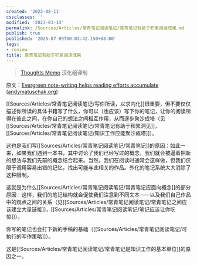 ```yaml
---
created: '2022-08-11'
cssclasses: ''
modified: '2023-03-14'
permalink: /Sources/Articles/常青笔记阅读笔记/常青笔记有助于积累阅读成果.md
publish: true
published: '2025-07-09T00:03:42.150+08:00'
tags:
- review
title: 常青笔记有助于积累阅读成果
---
```

> [Thoughts Memo](https://paratranz.cn/projects/3131) 汉化组译制

原文：[Evergreen note-writing helps reading efforts accumulate (andymatuschak.org)](https://notes.andymatuschak.org/z6M8kex6kDF2FT6MWqAMDQddsqUr8sphLmyy1)

[[Sources/Articles/常青笔记阅读笔记/写你所读，以求内化]]很重要，但不要仅仅描述你所读的具体书籍写了什么，你可以（也应该）写下你的笔记，让你的阅读所得在彼此之间，在你自己的想法之间相互作用，从而逐步聚沙成塔（见[[Sources/Articles/常青笔记阅读笔记/常青笔记有助于积累洞见]]，[[Sources/Articles/常青笔记阅读笔记/知识工作应能聚沙成塔]]）。

这也是我们写[[Sources/Articles/常青笔记阅读笔记/常青笔记]]的原因：如此一来，如果我们遇到一本书，其中讨论了我们已经写过的概念，我们就会被逼着把新的想法与我们先前的概念结合起来。当然，我们在阅读时通常会这样做，但我们仅限于调用容易出错的记忆，找出可能与此相关的作品。外化的笔记系统大大消除了这种限制。

这就是为什么[[Sources/Articles/常青笔记阅读笔记/常青笔记应面向概念]]的部分原因：这样，我们的笔记结构就会促使我们注意到不同文本——以及我们自己作品中的观点之间的关系（见[[Sources/Articles/常青笔记阅读笔记/常青笔记之间应该建立大量链接]]，[[Sources/Articles/常青笔记阅读笔记/笔记应该让你吃惊]]）。

你写的笔记也会打下新的手稿的基础（[[Sources/Articles/常青笔记阅读笔记/可执行的写作策略]]）。

这是[[Sources/Articles/常青笔记阅读笔记/常青笔记是知识工作的基本单位]]的原因之一。